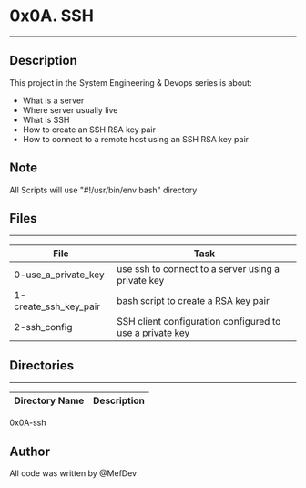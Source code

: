 # 0x0A. SSH
---
## Description

This project in the System Engineering & Devops series is about:
* What is a server
* Where server usually live
* What is SSH
* How to create an SSH RSA key pair
* How to connect to a remote host using an SSH RSA key pair

## Note
All Scripts will use "#!/usr/bin/env bash" directory

## Files
---
File|Task
---|---
0-use_a_private_key | use ssh to connect to a server using a private key
1-create_ssh_key_pair | bash script to create a RSA key pair
2-ssh_config | SSH client configuration configured to use a private key

## Directories
---
Directory Name | Description
---|---
0x0A-ssh

## Author
All code was written by @MefDev
